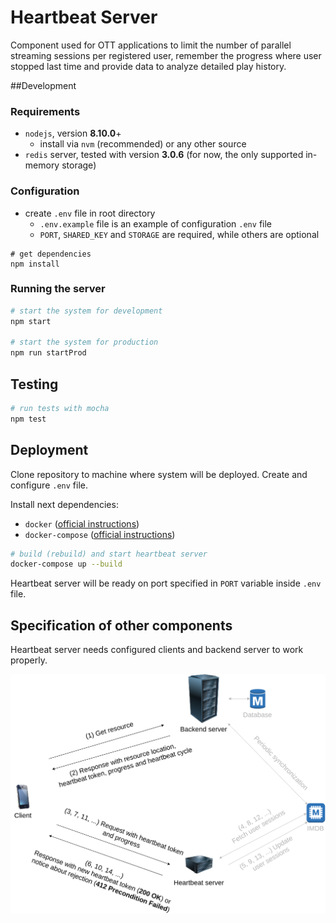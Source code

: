 # Heartbeat Server

Component used for OTT applications to limit the number of parallel streaming
sessions per registered user, remember the progress where user stopped last time and
provide data to analyze detailed play history.

##Development
### Requirements

- `nodejs`, version **8.10.0**+
  - install via `nvm` (recommended) or any other source
- `redis` server, tested with version **3.0.6** (for now, the only supported
in-memory storage)

### Configuration

- create `.env` file in root directory
    - `.env.example` file is an example of configuration `.env` file
    - `PORT`, `SHARED_KEY` and `STORAGE` are required, while others are optional
```
# get dependencies
npm install
```

### Running the server

```bash
# start the system for development
npm start

# start the system for production
npm run startProd
```

## Testing

```bash
# run tests with mocha
npm test
```

## Deployment

Clone repository to machine where system will be deployed. Create and configure `.env`
file. 

Install next dependencies:

- `docker` ([official instructions](https://docs.docker.com/install/))
- `docker-compose` ([official instructions](https://docs.docker.com/compose/install/))

```bash
# build (rebuild) and start heartbeat server
docker-compose up --build
```

Heartbeat server will be ready on port specified in `PORT` variable inside `.env` file.

## Specification of other components

Heartbeat server needs configured clients and backend server to work properly. 

![System architecture](./architecture-storages-english.png)

